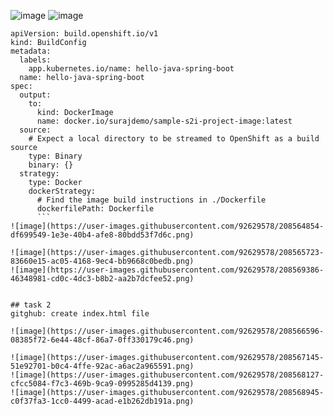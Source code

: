 ![image](https://user-images.githubusercontent.com/92629578/208562213-1d177f7d-8a63-4635-b2af-5232883b2260.png)
![image](https://user-images.githubusercontent.com/92629578/208563740-5556d359-b043-4a1e-a2cb-460a25b07cb3.png)

```
apiVersion: build.openshift.io/v1
kind: BuildConfig
metadata:
  labels:
    app.kubernetes.io/name: hello-java-spring-boot
  name: hello-java-spring-boot
spec:
  output:
    to:
      kind: DockerImage
      name: docker.io/surajdemo/sample-s2i-project-image:latest
  source:
    # Expect a local directory to be streamed to OpenShift as a build source
    type: Binary
    binary: {}
  strategy:
    type: Docker
    dockerStrategy:
      # Find the image build instructions in ./Dockerfile
      dockerfilePath: Dockerfile
      ```
![image](https://user-images.githubusercontent.com/92629578/208564854-df699549-1e3e-40b4-afe8-80bdd53f7d6c.png)

![image](https://user-images.githubusercontent.com/92629578/208565723-83660e15-ac05-4168-9ec4-bb9668c0bedb.png)
![image](https://user-images.githubusercontent.com/92629578/208569386-46348981-cd0c-4dc3-b8b2-aa2b7dcfee52.png)


## task 2
gitghub: create index.html file

![image](https://user-images.githubusercontent.com/92629578/208566596-08385f72-6e44-48cf-86a7-0ff330179c46.png)

![image](https://user-images.githubusercontent.com/92629578/208567145-51e92701-b0c4-4ffe-92ac-a6ac2a965591.png)
![image](https://user-images.githubusercontent.com/92629578/208568127-cfcc5084-f7c3-469b-9ca9-0995285d4139.png)
![image](https://user-images.githubusercontent.com/92629578/208568945-c0f37fa3-1cc0-4499-acad-e1b262db191a.png)


